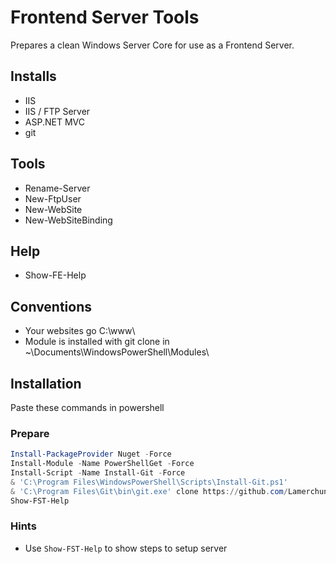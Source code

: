 # Frontend Server Tools

Prepares a clean Windows Server Core for use as a Frontend Server.

## Installs

- IIS
- IIS / FTP Server
- ASP.NET MVC
- git

## Tools

- Rename-Server
- New-FtpUser
- New-WebSite
- New-WebSiteBinding

## Help

- Show-FE-Help

## Conventions

- Your websites go C:\www\
- Module is installed with git clone in ~\Documents\WindowsPowerShell\Modules\

## Installation

Paste these commands in powershell

### Prepare

```powershell
Install-PackageProvider Nuget -Force
Install-Module -Name PowerShellGet -Force
Install-Script -Name Install-Git -Force
& 'C:\Program Files\WindowsPowerShell\Scripts\Install-Git.ps1'
& 'C:\Program Files\Git\bin\git.exe' clone https://github.com/Lamerchun/Powershell "$([Environment]::GetFolderPath("User"))\Documents\WindowsPowerShell\Modules\Frontend-Server-Tools"
Show-FST-Help
```

### Hints

- Use `Show-FST-Help` to show steps to setup server
